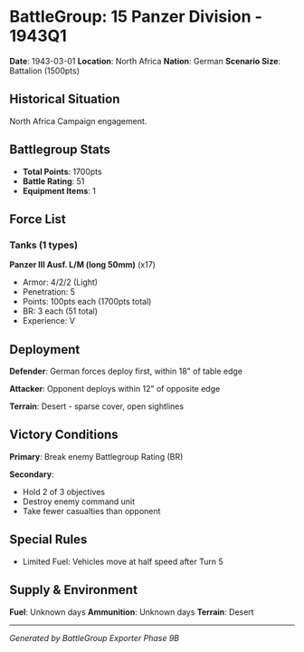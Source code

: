# BattleGroup: 15 Panzer Division - 1943Q1

**Date**: 1943-03-01
**Location**: North Africa
**Nation**: German
**Scenario Size**: Battalion (1500pts)

## Historical Situation

North Africa Campaign engagement.

## Battlegroup Stats

- **Total Points**: 1700pts
- **Battle Rating**: 51
- **Equipment Items**: 1

## Force List

### Tanks (1 types)

**Panzer III Ausf. L/M (long 50mm)** (x17)
- Armor: 4/2/2 (Light)
- Penetration: 5
- Points: 100pts each (1700pts total)
- BR: 3 each (51 total)
- Experience: V


## Deployment

**Defender**: German forces deploy first, within 18" of table edge

**Attacker**: Opponent deploys within 12" of opposite edge

**Terrain**: Desert - sparse cover, open sightlines

## Victory Conditions

**Primary**: Break enemy Battlegroup Rating (BR)

**Secondary**:
- Hold 2 of 3 objectives
- Destroy enemy command unit
- Take fewer casualties than opponent

## Special Rules

- Limited Fuel: Vehicles move at half speed after Turn 5

## Supply & Environment

**Fuel**: Unknown days
**Ammunition**: Unknown days
**Terrain**: Desert

---

*Generated by BattleGroup Exporter Phase 9B*
